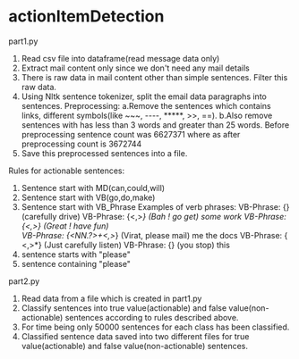 # actionItemDetection


part1.py
1. Read csv file into dataframe(read message data only)
2. Extract mail content only since we don't need any mail details
3. There is raw data in mail content other than simple sentences. Filter this raw data.
4. Using Nltk sentence tokenizer, split the email data paragraphs into sentences.
   Preprocessing:
   a.Remove the sentences which contains links, different symbols(like ~~~, ----, *****, >>, ==).
   b.Also remove sentences with has less than 3 words and greater than 25 words.
   Before preprocessing sentence count was 6627371 where as after preprocessing count is 3672744
5. Save this preprocessed sentences into a file.


Rules for actionable sentences:
1. Sentence start with MD(can,could,will)
2. Sentence start with VB(go,do,make)
3. Sentence start with VB_Phrase
		Examples of verb phrases:
		VB-Phrase: {<RB><VB>}          (carefully drive)
		VB-Phrase: {<UH><,>*<VB>}      (Bah ! go get) some work
		VB-Phrase: {<UH><,><VBP>}      (Great ! have fun)    
		VB-Phrase: {<NN.?>+<,>*<VB>}   (Virat, please mail) me the docs 
		VB-Phrase: {<DT><,>*<VB>}      (Just carefully listen)
                VB-Phrase: {<PRP><VB>}         (you stop) this
4. sentence starts with "please"
5. sentence containing "please" 

part2.py
1. Read data from a file which is created in part1.py
2. Classify sentences into true value(actionable) and false value(non-actionable) sentences according to rules described above.
3. For time being only 50000 sentences for each class has been classified.
4. Classified sentence data saved into two different files for true value(actionable) and false value(non-actionable) sentences.






